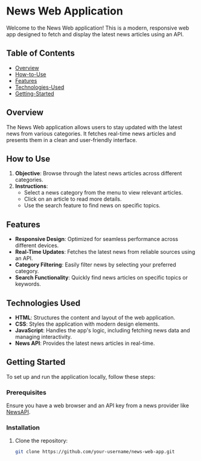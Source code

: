 # News Web Application

Welcome to the News Web application! This is a modern, responsive web app designed to fetch and display the latest news articles using an API.

## Table of Contents
- [Overview](#overview)
- [How-to-Use](#how-to-use)
- [Features](#features)
- [Technologies-Used](#technologies-used)
- [Getting-Started](#getting-started)

## Overview
The News Web application allows users to stay updated with the latest news from various categories. It fetches real-time news articles and presents them in a clean and user-friendly interface.

## How to Use
1. **Objective**: Browse through the latest news articles across different categories.
2. **Instructions**:
   - Select a news category from the menu to view relevant articles.
   - Click on an article to read more details.
   - Use the search feature to find news on specific topics.

## Features
- **Responsive Design**: Optimized for seamless performance across different devices.
- **Real-Time Updates**: Fetches the latest news from reliable sources using an API.
- **Category Filtering**: Easily filter news by selecting your preferred category.
- **Search Functionality**: Quickly find news articles on specific topics or keywords.

## Technologies Used
- **HTML**: Structures the content and layout of the web application.
- **CSS**: Styles the application with modern design elements.
- **JavaScript**: Handles the app's logic, including fetching news data and managing interactivity.
- **News API**: Provides the latest news articles in real-time.

## Getting Started
To set up and run the application locally, follow these steps:

### Prerequisites
Ensure you have a web browser and an API key from a news provider like [NewsAPI](https://newsapi.org/).

### Installation
1. Clone the repository:
   ```sh
   git clone https://github.com/your-username/news-web-app.git
